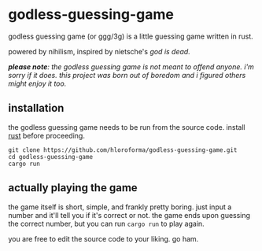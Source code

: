 # godless-guessing-game
godless guessing game (or ggg/3g) is a little guessing game written in rust.

powered by nihilism, inspired by nietsche's _god is dead._

_**please note**: the godless guessing game is not meant to offend anyone. i'm sorry if it does. this project was born out of boredom and i figured others might enjoy it too._

## installation
the godless guessing game needs to be run from the source code. install [rust](https://rust-lang.org/tools/install) before proceeding.

```
git clone https://github.com/hloroforma/godless-guessing-game.git
cd godless-guessing-game
cargo run
```

## actually playing the game
the game itself is short, simple, and frankly pretty boring. just input a number and it'll tell you if it's correct or not. the game ends upon guessing the correct number, but you can run `cargo run` to play again.

you are free to edit the source code to your liking. go ham.
